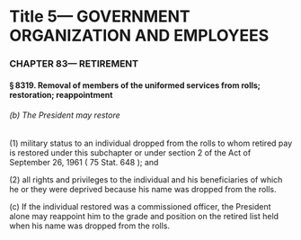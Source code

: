 
# Title 5— GOVERNMENT ORGANIZATION AND EMPLOYEES
### CHAPTER 83— RETIREMENT
#### § 8319. Removal of members of the uniformed services from rolls; restoration; reappointment
###### (b) The President may restore

(1) military status to an individual dropped from the rolls to whom retired pay is restored under this subchapter or under section 2 of the Act of September 26, 1961 ( 75 Stat. 648 ); and

(2) all rights and privileges to the individual and his beneficiaries of which he or they were deprived because his name was dropped from the rolls.

(c) If the individual restored was a commissioned officer, the President alone may reappoint him to the grade and position on the retired list held when his name was dropped from the rolls.
